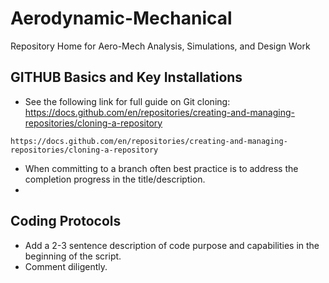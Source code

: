 # Aerodynamic-Mechanical
Repository Home for Aero-Mech Analysis, Simulations, and Design Work

## GITHUB Basics and Key Installations
- See the following link for full guide on Git cloning: https://docs.github.com/en/repositories/creating-and-managing-repositories/cloning-a-repository
```
https://docs.github.com/en/repositories/creating-and-managing-repositories/cloning-a-repository
```
- When committing to a branch often best practice is to address the completion progress in the title/description.
- 

## Coding Protocols
- Add a 2-3 sentence description of code purpose and capabilities in the beginning of the script.
- Comment diligently.
